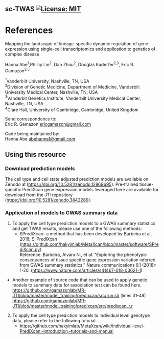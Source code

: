 ## sc-TWAS [![License: MIT](https://img.shields.io/badge/License-MIT-yellow.svg)](https://github.com/gamazonlab/SingleCellPrediXcan/blob/main/LICENSE)

# References 

Mapping the landscape of lineage-specific dynamic regulation of gene expression using single-cell transcriptomics and application to genetics of complex disease

Hanna Abe<sup>1</sup>,Phillip Lin<sup>2</sup>, Dan Zhou<sup>2</sup>, Douglas Ruderfer<sup>2,3</sup>, Eric R. Gamazon<sup>2,3

<sup>1</sup>Vanderbilt University, Nashville, TN, USA <br>
<sup>2</sup>Division of Genetic Medicine, Department of Medicine, Vanderbilt University Medical Center, Nashville, TN, USA <br>
<sup>3</sup>Vanderbit Genetics Institute, Vanderbilt University Medical Center, Nashville, TN, USA<br>
<sup>4</sup>Clare Hall, University of Cambridge, Cambridge, United Kingdom<br>

Send correspondence to:<br>
Eric R. Gamazon ericgamazon@gmail.com<br>

Code being maintained by:<br>
Hanna Abe abehanna1@gmail.com

## Using this resource

### Download prediction models <br>
The cell type and cell state adjusted prediction models are available on Zenodo at (https://doi.org/10.5281/zenodo.12869695). Pre-trained tissue-specific PrediXcan gene expression models leveraged here are available for download from the JTI repository (https://doi.org/10.5281/zenodo.3842289).

### Application of models to GWAS summary data 
1) To apply the cell type prediction models to a GWAS summary statistics and get TWAS results, please use one of the following methods:
    - SPrediXcan- a method that has been developed by Barbeira et al, 2018, S-PrediXcan (https://github.com/hakyimlab/MetaXcan/blob/master/software/SPrediXcan.py).<br>
      Reference: Barbeira, Alvaro N., et al. "Exploring the phenotypic consequences of tissue specific gene expression variation inferred from GWAS summary statistics." Nature communications 9.1 (2018): 1-20.  (https://www.nature.com/articles/s41467-018-03621-1)

  - Another example of source code that can be used to apply genetic models to summary data for association test can be found here.<br>
    https://github.com/gamazonlab/MR-JTI/blob/master/model_training/predixcan/src/run.sh (lines 31-48) <br>
    https://github.com/gamazonlab/MR-JTI/blob/master/model_training/predixcan/src/predixcan_r.r <br>

2) To apply the cell type prediction models to individual level genotype data, please refer to the following tutorial <br>
   - https://github.com/hakyimlab/MetaXcan/wiki/Individual-level-PrediXcan:-introduction,-tutorials-and-manual
  

